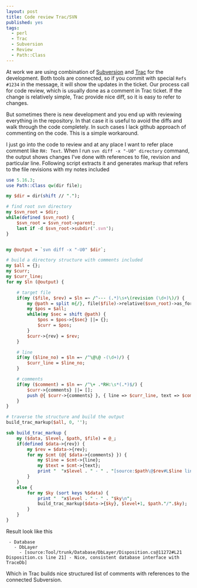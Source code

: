 ```yaml
---
layout: post
title: Code review Trac/SVN
published: yes
tags:
  - perl
  - Trac
  - Subversion
  - Review
  - Path::Class
---
```

At work we are using combination of [Subversion][2] and [Trac][1] for the development. Both tools are connected, so if you commit with special `Refs #1234` in the message, it will show the updates in the ticket. Our process call for code review, which is usually done as a comment in Trac ticket. If the change is relatively simple, Trac provide nice diff, so it is easy to refer to changes.

But sometimes there is new development and you end up with reviewing everything in the repository.  In that case it is useful to avoid the diffs and walk through the code completely. In such cases I lack github approach of commenting on the code. This is a simple workaround.

I just go into the code to review and at any place I want to refer place comment like `RH: Text`. When I run `svn diff -x "-U0" directory` command, the output shows changes I've done with references to file, revision and particular line. Following script extracts it and generates markup that refers to the file revisions with my notes included

```perl
use 5.16.3;
use Path::Class qw(dir file);

my $dir = dir(shift // ".");

# find root svn directory
my $svn_root = $dir;
while(defined $svn_root) {
    $svn_root = $svn_root->parent;
    last if -d $svn_root->subdir('.svn');
}


my @output = `svn diff -x "-U0" $dir`;

# build a directory structure with comments included
my $all = {};
my $curr;
my $curr_line;
for my $ln (@output) {

    # target file
    if(my ($file, $rev) = $ln =~ /^--- (.*)\s+\(revision (\d+)\)/) {
        my @path = split m{/}, file($file)->relative($svn_root)->as_foreign('Unix');
        my $pos = $all;
        while(my $sec = shift @path) {
            $pos = $pos->{$sec} ||= {};
            $curr = $pos;
        }
        $curr->{rev} = $rev;
    }

    # line
    if(my ($line_no) = $ln =~ /^\@\@ -(\d+)/) {
        $curr_line = $line_no;
    }

    # comments
    if(my ($comment) = $ln =~ /^\+ .*RH:\s*(.*)$/) {
        $curr->{comments} ||= [];
        push @{ $curr->{comments} }, { line => $curr_line, text => $comment };
    }
}

# traverse the structure and build the output
build_trac_markup($all, 0, '');

sub build_trac_markup {
    my ($data, $level, $path, $file) = @_;
    if(defined $data->{rev}) {
        my $rev = $data->{rev};
        for my $cmt (@{ $data->{comments} }) {
            my $line = $cmt->{line};
            my $text = $cmt->{text};
            print "  "x$level . " - " . "[source:$path\@$rev#L$line line $line] - $text\n";
        }
    }
    else {
        for my $ky (sort keys %$data) {
            print "  "x$level . " - " . "$ky\n";
            build_trac_markup($data->{$ky}, $level+1, $path."/".$ky);
        }
    }
}
```

Result look like this

```
 - Database
   - DbLayer
     - [source:Tool/trunk/Database/DbLayer/Disposition.cs@11272#L21 Disposition.cs line 21] - Nice, consistent database interface with TraceDb]
```

Which in Trac builds nice structured list of comments with references to the connected Subversion.

[1]: https://trac.edgewall.org/
[2]: https://subversion.apache.org/

